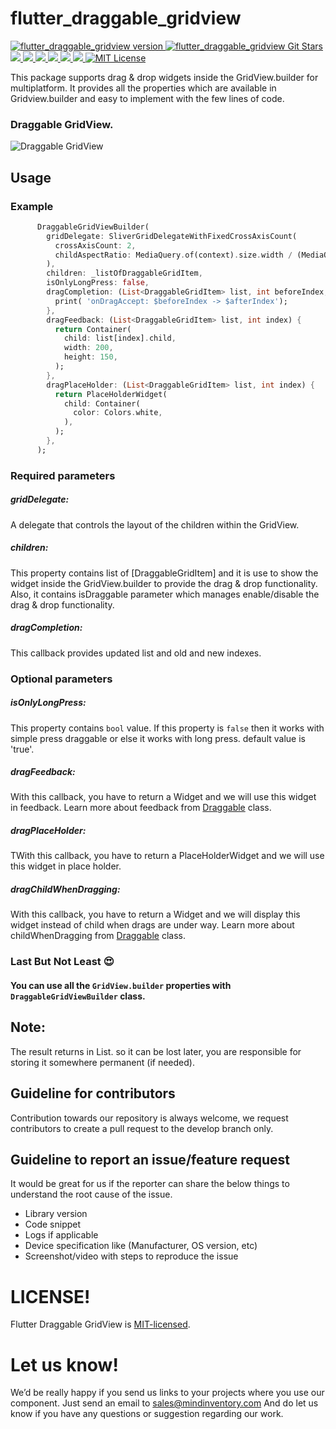 # flutter_draggable_gridview

<a href="https://pub.dev/packages/image_cropping">
<img src="https://img.shields.io/pub/v/flutter_draggable_gridview?label=flutter_draggable_gridview" alt="flutter_draggable_gridview version">
</a>
<a href="https://github.com/Mindinventory/flutter_draggable_gridview/stargazers">
<img src="https://img.shields.io/github/stars/Mindinventory/flutter_draggable_gridview?style=social" alt="flutter_draggable_gridview Git Stars">
</a>
<a href="https://developer.android.com" style="pointer-events: stroke;" target="_blank">
<img src="https://img.shields.io/badge/platform-android-blue">
</a>
<a href="https://developer.apple.com/ios/" style="pointer-events: stroke;" target="_blank">
<img src="https://img.shields.io/badge/platform-iOS-blue">
</a>
<a href="" style="pointer-events: stroke;" target="_blank">
<img src="https://img.shields.io/badge/platform-Linux-blue">
</a>
<a href="" style="pointer-events: stroke;" target="_blank">
<img src="https://img.shields.io/badge/platform-Mac-blue">
</a>
<a href="" style="pointer-events: stroke;" target="_blank">
<img src="https://img.shields.io/badge/platform-web-blue">
</a>
<a href="" style="pointer-events: stroke;" target="_blank">
<img src="https://img.shields.io/badge/platform-Windows-blue">
</a>
<a href="https://opensource.org/licenses/MIT"><img src="https://img.shields.io/badge/license-MIT-purple.svg" alt="MIT License"></a>

This package supports drag & drop widgets inside the GridView.builder for multiplatform. It provides all the properties which are available in Gridview.builder and easy to implement with the few lines of code.


### Draggable GridView.
![Draggable GridView](https://github.com/Mindinventory/flutter_draggable_gridview/blob/main/assets/draggable_gridview.gif)


## Usage

### Example
```dart
      DraggableGridViewBuilder(
        gridDelegate: SliverGridDelegateWithFixedCrossAxisCount(
          crossAxisCount: 2,
          childAspectRatio: MediaQuery.of(context).size.width / (MediaQuery.of(context).size.height / 3),
        ),
        children: _listOfDraggableGridItem,
        isOnlyLongPress: false,
        dragCompletion: (List<DraggableGridItem> list, int beforeIndex, int afterIndex) {
          print( 'onDragAccept: $beforeIndex -> $afterIndex');
        },
        dragFeedback: (List<DraggableGridItem> list, int index) {
          return Container(
            child: list[index].child,
            width: 200,
            height: 150,
          );
        },
        dragPlaceHolder: (List<DraggableGridItem> list, int index) {
          return PlaceHolderWidget(
            child: Container(
              color: Colors.white,
            ),
          );
        },
      );
```
### Required parameters

##### gridDelegate:
A delegate that controls the layout of the children within the GridView.

##### children:
This property contains list of [DraggableGridItem] and it is use to show the widget inside the GridView.builder to provide the drag & drop functionality. Also, it contains isDraggable parameter which manages enable/disable the drag & drop functionality. 

##### dragCompletion:
This callback provides updated list and old and new indexes.


### Optional parameters

##### isOnlyLongPress:
This property contains ```bool``` value. If this property is ```false``` then it works with simple press draggable or else it works with long press. default value is 'true'. 

##### dragFeedback:
With this callback, you have to return a Widget and we will use this widget in feedback. Learn more about feedback from [Draggable](https://api.flutter.dev/flutter/widgets/Draggable-class.html#:~:text=Draggable%20class%20Null%20safety,user's%20finger%20across%20the%20screen) class. 

##### dragPlaceHolder:
TWith this callback, you have to return a PlaceHolderWidget and we will use this widget in place holder. 

##### dragChildWhenDragging:
With this callback, you have to return a Widget and we will display this widget instead of child when drags are under way. Learn more about childWhenDragging from [Draggable](https://api.flutter.dev/flutter/widgets/Draggable-class.html#:~:text=Draggable%20class%20Null%20safety,user's%20finger%20across%20the%20screen) class.


### Last But Not Least :heart_eyes: 
#### You can use all the ```GridView.builder``` properties with ```DraggableGridViewBuilder``` class.


## Note:
The result returns in List. so it can be lost later, you are responsible for storing it somewhere permanent (if needed).

## Guideline for contributors
Contribution towards our repository is always welcome, we request contributors to create a pull request to the develop branch only.

## Guideline to report an issue/feature request
It would be great for us if the reporter can share the below things to understand the root cause of the issue.
- Library version
- Code snippet
- Logs if applicable
- Device specification like (Manufacturer, OS version, etc)
- Screenshot/video with steps to reproduce the issue

# LICENSE!
Flutter Draggable GridView is [MIT-licensed](https://github.com/Mindinventory/flutter_draggable_gridview/blob/main/LICENSE "MIT-licensed").

# Let us know!
We’d be really happy if you send us links to your projects where you use our component. Just send an email to sales@mindinventory.com And do let us know if you have any questions or suggestion regarding our work.
